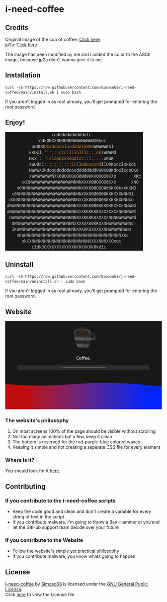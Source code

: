 # i-need-coffee

## Credits

Original Image of the cup of coffee: [Click here](https://www.inc.com/geoffrey-james/best-news-of-2021-coffee-is-incredibly-good-for-you.html). \
jp2a: [Click here](https://github.com/cslarsen/jp2a).

The image has been modified by me and I added the color to the ASCII image, because jp2a didn't wanna give it to me.

## Installation

```
curl -sS https://raw.githubusercontent.com/Simoso68/i-need-coffee/main/install.sh | sudo bash
```

If you aren't logged in as root already, you'll get prompted for entering the root password.

## Enjoy!

![image](https://raw.githubusercontent.com/Simoso68/i-need-coffee/main/docs/coffee.png)

## Uninstall

```
curl -sS https://raw.githubusercontent.com/Simoso68/i-need-coffee/main/uninstall.sh | sudo bash
```

If you aren't logged in as root already, you'll get prompted for entering the root password.

## Website

![image](https://raw.githubusercontent.com/Simoso68/i-need-coffee/main/images/coffee_page.png)

### The website's philosophy

1. On most screens 100% of the page should be visible without scrolling
2. Not too many animations but a few, keep it clean
3. The bottom is reserved for the red-purple-blue colored waves
4. Keeping it simple and not creating a seperate CSS file for every element

### Where is it?

You should look for it [here](https://simoso68.github.io/i-need-coffee).

## Contributing

### If you contribute to the i-need-coffee scripts

- Keep the code good and clean and don't create a variable for every string of text in the script
- If you contribute malware, I'm going to throw a Ban-Hammer at you and let the GitHub support team decide over your future

### If you contribute to the Website

- Follow the website's simple yet practical philosophy
- If you contribute malware, you know whats going to happen

## License

[I-need-coffee](https://simoso68.github.io/i-need-coffee/) by [Simoso68](https://github.com/Simoso68) is licensed under the [GNU General Public License](https://www.gnu.org/licenses/gpl-3.0.html). \
Click [here](https://github.com/Simoso68/i-need-coffee/blob/main/LICENSE) to view the License file.
